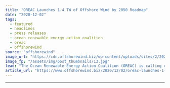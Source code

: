 ```yaml
---
title: "OREAC Launches 1.4 TW of Offshore Wind by 2050 Roadmap"
date: "2020-12-02"
tags: 
  - featured
  - headlines
  - press releases
  - ocean renewable energy action coalition
  - oreac
  - offshorewind
source: "offshorewind"
image_url: "https://cdn.offshorewind.biz/wp-content/uploads/sites/2/2020/12/02103003/OREAC-Launches-1.4-TW-of-Offshore-Wind-by-2050-Roadmap.jpg"
image_fp: "/assets/img/post_thumbnails/13.jpg"
lead: "The Ocean Renewable Energy Action Coalition (OREAC) is calling on governments to ramp up"
article_url: "https://www.offshorewind.biz/2020/12/02/oreac-launches-1-4-tw-of-offshore-wind-by-2050-roadmap/"
---
```


---
